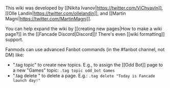 This wiki was developed by [[Nikita Ivanov|https://twitter.com/ViChyavIn]], [[Olle Landin|https://twitter.com/ollelandin]], and [[Martin Magni|https://twitter.com/MartinMagni]].

You can help expand the wiki by [[creating new pages|How to make a wiki page?]] in the [[Fancade Discord|Discord]]! There's even [[wiki formatting]] support.

Fanmods can use advanced Fanbot commands (in the #fanbot channel, not DM) like:
- ".tag topic" to create new topics. E.g., to assign the [[Odd Bot]] page to a new "Games" topic: `.tag topic odd_bot Games`
- ".tag delete <page>" to delete a page. E.g.: `.tag delete "Today is Fancade launch day!"`
